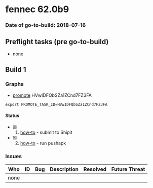 # fennec 62.0b9

### Date of go-to-build: 2018-07-16

## Preflight tasks (pre go-to-build)
- none

## Build 1  

### Graphs
* [promote](https://tools.taskcluster.net/push-inspector/#/HVwIDFQbSZa1ZCnd7FZ3FA) HVwIDFQbSZa1ZCnd7FZ3FA
```
export PROMOTE_TASK_ID=HVwIDFQbSZa1ZCnd7FZ3FA
```


#### Status
- [x] 1.  [how-to](https://wiki.mozilla.org/Release:Release_Automation_on_Mercurial:Starting_a_Release#Submit_to_Ship_It)  - submit to Shipit
- [x] 2.  [how-to](https://github.com/mozilla-releng/releasewarrior-2.0/blob/master/docs/release-promotion/mobile/howto.md)  - run pushapk

### Issues
| Who                 | ID               | Bug                                                                 | Description                | Resolved                | Future Threat                |
| ------------------- | ---------------- | ------------------------------------------------------------------- | -------------------------- | ----------------------- | ---------------------------- |
| none | | | | | |

